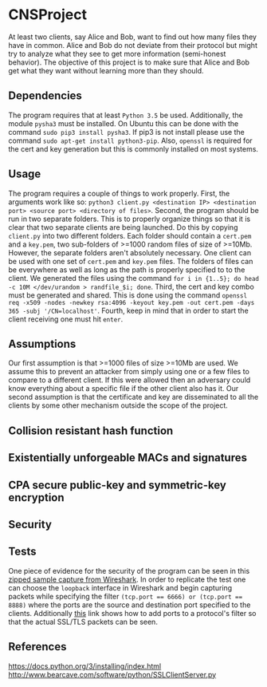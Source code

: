 # CNSProject
At least two clients, say Alice and Bob, want to find out how many files they have in
common. Alice and Bob do not deviate from their protocol but might try to analyze what they see to get more information (semi-honest behavior). The objective of this project is to make sure that Alice and Bob get what they want without learning more than they should.

## Dependencies
The program requires that at least `Python 3.5` be used.
Additionally, the module `pysha3` must be installed. On Ubuntu this can be done with the command `sudo pip3 install pysha3`. If pip3 is not install please use the command `sudo apt-get install python3-pip`.
Also, `openssl` is required for the cert and key generation but this is commonly installed on most systems.

## Usage
The program requires a couple of things to work properly.
First, the arguments work like so: `python3 client.py <destination IP> <destination port> <source port> <directory of files>`.
Second, the program should be run in two separate folders. This is to properly organize things so that it is clear that two separate clients are being launched. Do this by copying `client.py` into two different folders. Each folder should contain a `cert.pem` and a `key.pem`, two sub-folders of >=1000 random files of size of >=10Mb. However, the separate folders aren't absolutely necessary. One client can be used with one set of `cert.pem` and `key.pem` files. The folders of files can be everywhere as well as long as the path is properly specified to to the client. We generated the files using the command `for i in {1..5}; do head -c 10M </dev/urandom > randfile_$i; done`.
Third, the cert and key combo must be generated and shared. This is done using the command `openssl req -x509 -nodes -newkey rsa:4096 -keyout key.pem -out cert.pem -days 365 -subj '/CN=localhost'`.
Fourth, keep in mind that in order to start the client receiving one must hit `enter`.

## Assumptions
Our first assumption is that >=1000 files of size >=10Mb are used. We assume this to prevent an attacker from simply using one or a few files to compare to a different client. If this were allowed then an adversary could know everything about a specific file if the other client also has it.
Our second assumption is that the certificate and key are disseminated to all the clients by some other mechanism outside the scope of the project.

## Collision resistant hash function

## Existentially unforgeable MACs and signatures

## CPA secure public-key and symmetric-key encryption

## Security

## Tests
One piece of evidence for the security of the program can be seen in this [zipped sample capture from Wireshark](https://www.dropbox.com/s/5xo37gr07b14q4e/Sample_Capture.pcapng.zip?dl=0). In order to replicate the test one can choose the `loopback` interface in Wireshark and begin capturing packets while specifying the filter `(tcp.port == 6666) or (tcp.port == 8888)` where the ports are the source and destination port specified to the clients. Additionally [this](https://osqa-ask.wireshark.org/questions/34075/why-wireshark-cannot-display-tlsssl) link shows how to add ports to a protocol's filter so that the actual SSL/TLS packets can be seen.

## References
https://docs.python.org/3/installing/index.html
http://www.bearcave.com/software/python/SSLClientServer.py